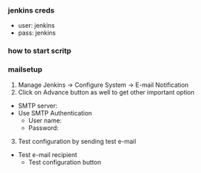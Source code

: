 

### jenkins creds
- user: jenkins
- pass: jenkins

### how to start scritp


### mailsetup

1. Manage Jenkins -> Configure System -> E-mail Notification
2. Click on Advance button as well to get other important option

- SMTP server: 
- Use SMTP Authentication 
  - User name:
  - Password:

3.  Test configuration by sending test e-mail
  - Test e-mail recipient
    - Test configuration button


